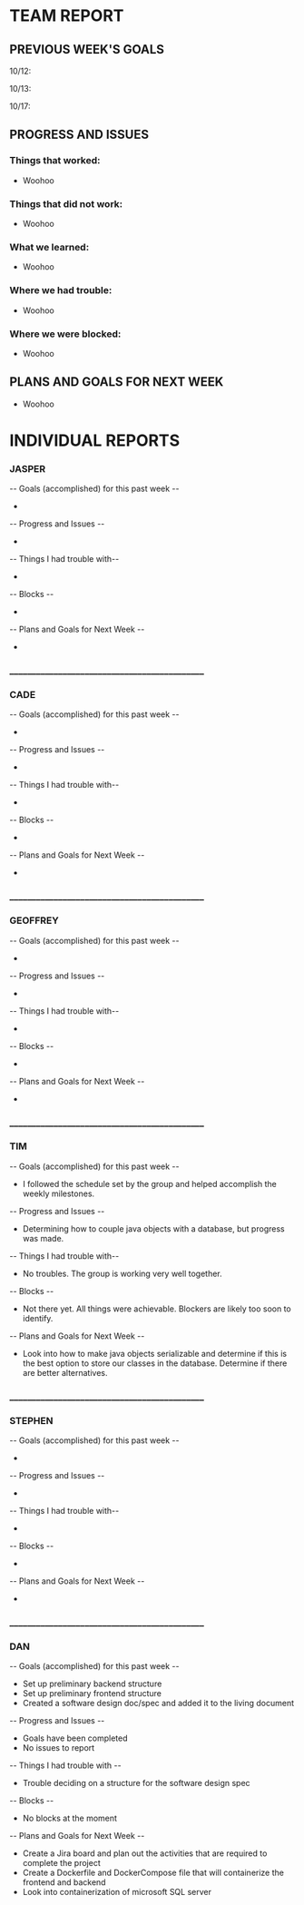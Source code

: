 # TEAM REPORT

## PREVIOUS WEEK'S GOALS

10/12:

10/13:

10/17:

## PROGRESS AND ISSUES

### Things that worked:

* Woohoo

### Things that did not work:

* Woohoo

### What we learned:

* Woohoo

### Where we had trouble:

* Woohoo

### Where we were blocked:

* Woohoo

 ## PLANS AND GOALS FOR NEXT WEEK

 * Woohoo

# INDIVIDUAL REPORTS

### JASPER

-- Goals (accomplished) for this past week --

*

-- Progress and Issues --

*

-- Things I had trouble with--

*

-- Blocks --

*

-- Plans and Goals for Next Week --

*

### ____________________________________________

### CADE

-- Goals (accomplished) for this past week --

*

-- Progress and Issues --

*

-- Things I had trouble with--

*

-- Blocks --

*

-- Plans and Goals for Next Week --

*

### ____________________________________________

### GEOFFREY

-- Goals (accomplished) for this past week --

*

-- Progress and Issues --

*

-- Things I had trouble with--

*

-- Blocks --

*

-- Plans and Goals for Next Week --

*

### ____________________________________________

### TIM

-- Goals (accomplished) for this past week --

* I followed the schedule set by the group and helped accomplish the weekly milestones.

-- Progress and Issues --

* Determining how to couple java objects with a database, but progress was made.

-- Things I had trouble with--

* No troubles. The group is working very well together.

-- Blocks --

* Not there yet. All things were achievable. Blockers are likely too soon to identify.

-- Plans and Goals for Next Week --

* Look into how to make java objects serializable and determine if this is the best option to store
our classes in the database. Determine if there are better alternatives.

### ____________________________________________

### STEPHEN

-- Goals (accomplished) for this past week --

*

-- Progress and Issues --

*

-- Things I had trouble with--

*

-- Blocks --

*

-- Plans and Goals for Next Week --

*
### ____________________________________________

### DAN


-- Goals (accomplished) for this past week --

* Set up preliminary backend structure
* Set up preliminary frontend structure
* Created a software design doc/spec and added it to the living document

-- Progress and Issues --

* Goals have been completed
* No issues to report

-- Things I had trouble with --

* Trouble deciding on a structure for the software design spec

-- Blocks --

* No blocks at the moment

-- Plans and Goals for Next Week --

* Create a Jira board and plan out the activities that are required to complete the project
* Create a Dockerfile and DockerCompose file that will containerize the frontend and backend
* Look into containerization of microsoft SQL server